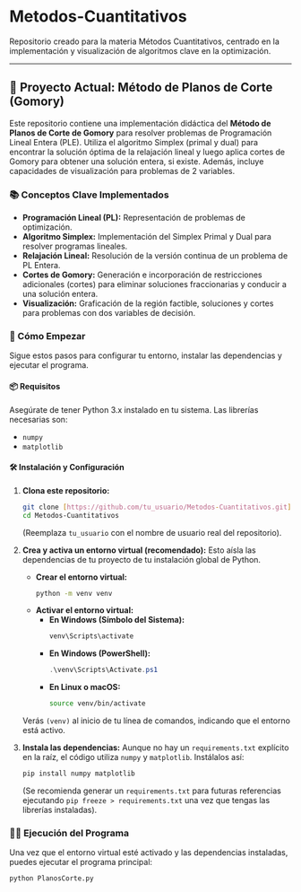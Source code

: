 # Metodos-Cuantitativos

Repositorio creado para la materia Métodos Cuantitativos, centrado en la implementación y visualización de algoritmos clave en la optimización.

---

## 🎯 Proyecto Actual: Método de Planos de Corte (Gomory)

Este repositorio contiene una implementación didáctica del **Método de Planos de Corte de Gomory** para resolver problemas de Programación Lineal Entera (PLE). Utiliza el algoritmo Simplex (primal y dual) para encontrar la solución óptima de la relajación lineal y luego aplica cortes de Gomory para obtener una solución entera, si existe. Además, incluye capacidades de visualización para problemas de 2 variables.

### 📚 Conceptos Clave Implementados

* **Programación Lineal (PL):** Representación de problemas de optimización.
* **Algoritmo Simplex:** Implementación del Simplex Primal y Dual para resolver programas lineales.
* **Relajación Lineal:** Resolución de la versión continua de un problema de PL Entera.
* **Cortes de Gomory:** Generación e incorporación de restricciones adicionales (cortes) para eliminar soluciones fraccionarias y conducir a una solución entera.
* **Visualización:** Graficación de la región factible, soluciones y cortes para problemas con dos variables de decisión.

### 🚀 Cómo Empezar

Sigue estos pasos para configurar tu entorno, instalar las dependencias y ejecutar el programa.

#### 📦 Requisitos

Asegúrate de tener Python 3.x instalado en tu sistema. Las librerías necesarias son:
* `numpy`
* `matplotlib`

#### 🛠️ Instalación y Configuración

1.  **Clona este repositorio:**
    ```bash
    git clone [https://github.com/tu_usuario/Metodos-Cuantitativos.git](https://github.com/tu_usuario/Metodos-Cuantitativos.git)
    cd Metodos-Cuantitativos
    ```
    (Reemplaza `tu_usuario` con el nombre de usuario real del repositorio).

2.  **Crea y activa un entorno virtual (recomendado):**
    Esto aísla las dependencias de tu proyecto de tu instalación global de Python.

    * **Crear el entorno virtual:**
        ```bash
        python -m venv venv
        ```
    * **Activar el entorno virtual:**
        * **En Windows (Símbolo del Sistema):**
            ```bash
            venv\Scripts\activate
            ```
        * **En Windows (PowerShell):**
            ```powershell
            .\venv\Scripts\Activate.ps1
            ```
        * **En Linux o macOS:**
            ```bash
            source venv/bin/activate
            ```
    Verás `(venv)` al inicio de tu línea de comandos, indicando que el entorno está activo.

3.  **Instala las dependencias:**
    Aunque no hay un `requirements.txt` explícito en la raíz, el código utiliza `numpy` y `matplotlib`. Instálalos así:
    ```bash
    pip install numpy matplotlib
    ```
    (Se recomienda generar un `requirements.txt` para futuras referencias ejecutando `pip freeze > requirements.txt` una vez que tengas las librerías instaladas).

### 🏃‍♂️ Ejecución del Programa

Una vez que el entorno virtual esté activado y las dependencias instaladas, puedes ejecutar el programa principal:

```bash
python PlanosCorte.py